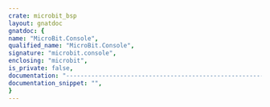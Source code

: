 ```yaml
---
crate: microbit_bsp
layout: gnatdoc
gnatdoc: {
name: "MicroBit.Console",
qualified_name: "MicroBit.Console",
signature: "microbit.console",
enclosing: "microbit",
is_private: false,
documentation: "----------------------------------------------------------------------------\n                                                                          --\n                       Copyright (C) 2019, AdaCore                        --\n                                                                          --\n  Redistribution and use in source and binary forms, with or without      --\n  modification, are permitted provided that the following conditions are  --\n  met:                                                                    --\n     1. Redistributions of source code must retain the above copyright    --\n        notice, this list of conditions and the following disclaimer.     --\n     2. Redistributions in binary form must reproduce the above copyright --\n        notice, this list of conditions and the following disclaimer in   --\n        the documentation and/or other materials provided with the        --\n        distribution.                                                     --\n     3. Neither the name of the copyright holder nor the names of its     --\n        contributors may be used to endorse or promote products derived   --\n        from this software without specific prior written permission.     --\n                                                                          --\n   THIS SOFTWARE IS PROVIDED BY THE COPYRIGHT HOLDERS AND CONTRIBUTORS    --\n   \"AS IS\" AND ANY EXPRESS OR IMPLIED WARRANTIES, INCLUDING, BUT NOT      --\n   LIMITED TO, THE IMPLIED WARRANTIES OF MERCHANTABILITY AND FITNESS FOR  --\n   A PARTICULAR PURPOSE ARE DISCLAIMED. IN NO EVENT SHALL THE COPYRIGHT   --\n   HOLDER OR CONTRIBUTORS BE LIABLE FOR ANY DIRECT, INDIRECT, INCIDENTAL, --\n   SPECIAL, EXEMPLARY, OR CONSEQUENTIAL DAMAGES (INCLUDING, BUT NOT       --\n   LIMITED TO, PROCUREMENT OF SUBSTITUTE GOODS OR SERVICES; LOSS OF USE,  --\n   DATA, OR PROFITS; OR BUSINESS INTERRUPTION) HOWEVER CAUSED AND ON ANY  --\n   THEORY OF LIABILITY, WHETHER IN CONTRACT, STRICT LIABILITY, OR TORT    --\n   (INCLUDING NEGLIGENCE OR OTHERWISE) ARISING IN ANY WAY OUT OF THE USE  --\n   OF THIS SOFTWARE, EVEN IF ADVISED OF THE POSSIBILITY OF SUCH DAMAGE.   --\n                                                                          --\n----------------------------------------------------------------------------",
documentation_snippet: "",
}
---
```

